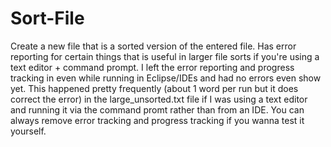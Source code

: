 # Sort-File
Create a new file that is a sorted version of the entered file.
Has error reporting for certain things that is useful in larger file sorts if you're using a text editor + command prompt.
I left the error reporting and progress tracking in even while running in Eclipse/IDEs and had no errors even show yet.
This happened pretty frequently (about 1 word per run but it does correct the error) in the large_unsorted.txt file if I
was using a text editor and running it via the command promt rather than from an IDE. You can always remove error tracking and 
progress tracking if you wanna test it yourself. 
